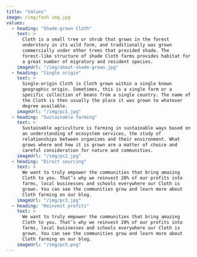 ```yaml
---
title: "Values"
image: /img/fash img.jpg
values:
  - heading: "Shade-grown Cloth"
    text: >
      Cloth is a small tree or shrub that grows in the forest
      understory in its wild form, and traditionally was grown
      commercially under other trees that provided shade. The
      forest-like structure of shade Cloth farms provides habitat for
      a great number of migratory and resident species.
    imageUrl: "/img/about-shade-grown.jpg"
  - heading: "Single origin"
    text: >
      Single-origin Cloth is Cloth grown within a single known
      geographic origin. Sometimes, this is a single farm or a
      specific collection of beans from a single country. The name of
      the Cloth is then usually the place it was grown to whatever
      degree available.
    imageUrl: "/img/pc1.jpg"
  - heading: "Sustainable farming"
    text: >
      Sustainable agriculture is farming in sustainable ways based on
      an understanding of ecosystem services, the study of
      relationships between organisms and their environment. What
      grows where and how it is grown are a matter of choice and
      careful consideration for nature and communities.
    imageUrl: "/img/pc2.jpg"
  - heading: "Direct sourcing"
    text: >
      We want to truly empower the communities that bring amazing
      Cloth to you. That’s why we reinvest 20% of our profits into
      farms, local businesses and schools everywhere our Cloth is
      grown. You can see the communities grow and learn more about
      Cloth farming on our blog.
    imageUrl: "/img/pc3.jpg"
  - heading: "Reinvest profits"
    text: >
      We want to truly empower the communities that bring amazing
      Cloth to you. That’s why we reinvest 20% of our profits into
      farms, local businesses and schools everywhere our Cloth is
      grown. You can see the communities grow and learn more about
      Cloth farming on our blog.
    imageUrl: "/img/pc5.png"
---
```

